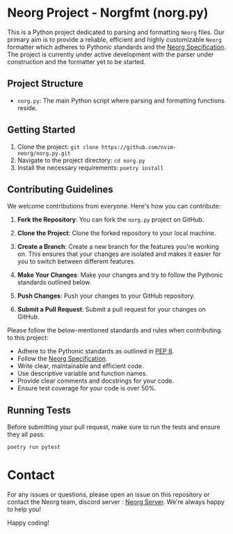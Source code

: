 # Neorg Project - Norgfmt (norg.py)

This is a Python project dedicated to parsing and formatting `Neorg` files. Our primary aim is to provide a reliable, efficient and highly customizable `Neorg` formatter which adheres to Pythonic standards and the [Neorg Specification](https://github.com/nvim-neorg/norg-specs/blob/main/1.0-specification.norg). The project is currently under active development with the parser under construction and the formatter yet to be started.

## Project Structure

- `norg.py`: The main Python script where parsing and formatting functions reside.

## Getting Started

1. Clone the project: `git clone https://github.com/nvim-neorg/norg.py.git`
2. Navigate to the project directory: `cd norg.py`
3. Install the necessary requirements: `poetry install`

## Contributing Guidelines

We welcome contributions from everyone. Here's how you can contribute:

1. **Fork the Repository**: You can fork the `norg.py` project on GitHub.

2. **Clone the Project**: Clone the forked repository to your local machine.

3. **Create a Branch**: Create a new branch for the features you're working on. This ensures that your changes are isolated and makes it easier for you to switch between different features.

4. **Make Your Changes**: Make your changes and try to follow the Pythonic standards outlined below.

5. **Push Changes**: Push your changes to your GitHub repository.

6. **Submit a Pull Request**: Submit a pull request for your changes on GitHub.

Please follow the below-mentioned standards and rules when contributing to this project:

- Adhere to the Pythonic standards as outlined in [PEP 8](https://pep8.org/).
- Follow the [Neorg Specification](https://github.com/nvim-neorg/norg-specs/blob/main/1.0-specification.norg).
- Write clear, maintainable and efficient code.
- Use descriptive variable and function names.
- Provide clear comments and docstrings for your code.
- Ensure test coverage for your code is over 50%.

## Running Tests

Before submitting your pull request, make sure to run the tests and ensure they all pass:

```bash
poetry run pytest
```
# Contact

For any issues or questions, please open an issue on this repository or contact the Neorg team, discord server : [Neorg Server](https://discord.gg/T6EgTAX7ht). We're always happy to help you!

Happy coding!
